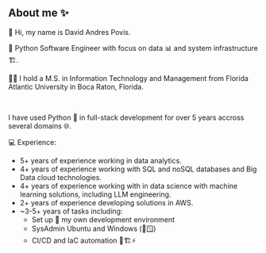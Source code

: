 ## About me ✨
<p>
👋 Hi, my name is David Andres Povis. 

🐍 Python Software Engineer with focus on data 📊 and system infrastructure 🏗️.

👨‍🎓 I hold a M.S. in Information Technology and Management from Florida Atlantic University in Boca Raton, Florida.
</p>
<br>
<p>
I have used Python 🐍 in full-stack development for over 5 years accross several domains 🌐.

💻 Experience:
* 5+ years of experience working in data analytics.
* 4+ years of experience working with SQL and noSQL databases and Big Data cloud technologies.
* 4+ years of experience working with in data science with machine learning solutions, including LLM engineering.
* 2+ years of experience developing solutions in AWS.
* ~3-5+ years of tasks including:
  * Set up 🔧 my own development environment
  * SysAdmin Ubuntu and Windows (🐧🪟)
  * CI/CD and IaC automation 🤖🏗️⚡
</p>
